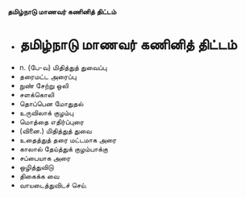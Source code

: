**தமிழ்நாடு மாணவர் கணினித் திட்டம்**
- # தமிழ்நாடு மாணவர் கணினித் திட்டம்
- n. (பே-வ) மிதித்துத் துவைப்பு
- தரைமட்ட அரைப்பு
- நுண் சேற்று ஒலி
- சளக்கொலி
- தொப்பென மோதுதல்
- உருவிலாக் குழம்பு
- மொத்தை எதிர்ப்புரை
- (வினை.) மிதித்துத் துவை
-  உதைத்துத் தரை மட்டமாக அரை
- காலால் தேய்த்துக் குழம்பாக்கு
- சப்பையாக அரை
- ஒழித்துவிடு
-  திகைக்க வை
- வாயடைத்துவிடச் செய்.

